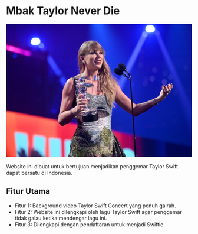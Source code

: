 # Mbak Taylor Never Die

![Taylor Swift](assets/picture/NEVERDIE.jpeg)

Website ini dibuat untuk bertujuan menjadikan penggemar Taylor Swift dapat bersatu di Indonesia.

## Fitur Utama

- Fitur 1: Background video Taylor Swift Concert yang penuh gairah.
- Fitur 2: Website ini dilengkapi oleh lagu Taylor Swift agar penggemar tidak galau ketika mendengar lagu ini.
- Fitur 3: Dilengkapi dengan pendaftaran untuk menjadi Swiftie.